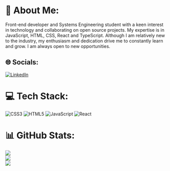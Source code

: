 # 💫 About Me:
Front-end developer and Systems Engineering student with a keen interest in technology and collaborating on open source projects. My expertise is in JavaScript, HTML, CSS, React and TypeScript. Although I am relatively new to the industry, my enthusiasm and dedication drive me to constantly learn and grow. I am always open to new opportunities.


## 🌐 Socials:
[![LinkedIn](https://img.shields.io/badge/LinkedIn-%230077B5.svg?logo=linkedin&logoColor=white)](https://linkedin.com/in/http://www.linkedin.com/in/colmedev) 

# 💻 Tech Stack:
![CSS3](https://img.shields.io/badge/css3-%231572B6.svg?style=for-the-badge&logo=css3&logoColor=white) ![HTML5](https://img.shields.io/badge/html5-%23E34F26.svg?style=for-the-badge&logo=html5&logoColor=white) ![JavaScript](https://img.shields.io/badge/javascript-%23323330.svg?style=for-the-badge&logo=javascript&logoColor=%23F7DF1E) ![React](https://img.shields.io/badge/react-%2320232a.svg?style=for-the-badge&logo=react&logoColor=%2361DAFB)
# 📊 GitHub Stats:
![](https://github-readme-stats.vercel.app/api?username=colmedev&theme=darcula&hide_border=false&include_all_commits=false&count_private=false)<br/>
![](https://github-readme-streak-stats.herokuapp.com/?user=colmedev&theme=darcula&hide_border=false)<br/>
![](https://github-readme-stats.vercel.app/api/top-langs/?username=colmedev&theme=darcula&hide_border=false&include_all_commits=false&count_private=false&layout=compact)

<!-- Proudly created with GPRM ( https://gprm.itsvg.in ) -->
<!---
colmedev/colmedev is a ✨ special ✨ repository because its `README.md` (this file) appears on your GitHub profile.
You can click the Preview link to take a look at your changes.
--->
